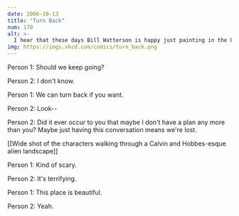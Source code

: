 ```yaml
---
date: 2006-10-13
title: "Turn Back"
num: 170
alt: >-
  I hear that these days Bill Watterson is happy just painting in the Ohio woods with his father and doesn't get any mail or talk to anyone.
img: https://imgs.xkcd.com/comics/turn_back.png
---
```

Person 1: Should we keep going?

Person 2: I don't know.

Person 1: We can turn back if you want.

Person 2: Look--

Person 2: Did it ever occur to you that maybe I don't have a plan any more than you?  Maybe just having this conversation means we're lost.

[[Wide shot of the characters walking through a Calvin and Hobbes-esque alien landscape]]

Person 1: Kind of scary.

Person 2: It's terrifying.

Person 1: This place is beautiful.

Person 2: Yeah.

